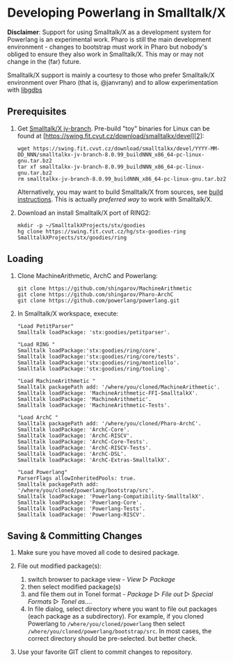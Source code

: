 # Developing Powerlang in Smalltalk/X

**Disclaimer**: Support for using Smalltalk/X as a development system for Powerlang
is an experimental work. Pharo is still the main development environment - changes
to bootstrap must work in Pharo but nobody's obliged to ensure they also work in Smalltalk/X.
This may or may not change in the (far) future.

Smalltalk/X support is mainly a courtesy to those who prefer Smalltalk/X environment over
Pharo (that is, @janvrany) and to allow experimentation with [libgdbs][4]

## Prerequisites

1.  Get [Smalltalk/X jv-branch][1]. Pre-build "toy" binaries for Linux
    can be found at [https://swing.fit.cvut.cz/download/smalltalkx/devel][2]:

        wget https://swing.fit.cvut.cz/download/smalltalkx/devel/YYYY-MM-DD_NNN/smalltalkx-jv-branch-8.0.99_buildNNN_x86_64-pc-linux-gnu.tar.bz2
        tar xf smalltalkx-jv-branch-8.0.99_buildNNN_x86_64-pc-linux-gnu.tar.bz2
        rm smalltalkx-jv-branch-8.0.99_buildNNN_x86_64-pc-linux-gnu.tar.bz2

    Alternatively, you may want to build Smalltalk/X from sources, see
    [build instructions][3]. This is actually *preferred way* to work with
    Smalltalk/X.

2.  Download an install Smalltalk/X port of RING2:

        mkdir -p ~/SmalltalkXProjects/stx/goodies
        hg clone https://swing.fit.cvut.cz/hg/stx-goodies-ring SmalltalkXProjects/stx/goodies/ring

## Loading

1.  Clone MachineArithmetic, ArchC and Powerlang:

        git clone https://github.com/shingarov/MachineArithmetic
        git clone https://github.com/shingarov/Pharo-ArchC
        git clone https://github.com/powerlang/powerlang.git

2.  In Smalltalk/X workspace, execute:

        "Load PetitParser"
        Smalltalk loadPackage: 'stx:goodies/petitparser'.

        "Load RING "
        Smalltalk loadPackage:'stx:goodies/ring/core'.
        Smalltalk loadPackage:'stx:goodies/ring/core/tests'.
        Smalltalk loadPackage:'stx:goodies/ring/monticello'.
        Smalltalk loadPackage:'stx:goodies/ring/tooling'.

        "Load MachineArithmetic "
        Smalltalk packagePath add: '/where/you/cloned/MachineArithmetic'.
        Smalltalk loadPackage: 'MachineArithmetic-FFI-SmalltalkX'.
        Smalltalk loadPackage: 'MachineArithmetic'.
        Smalltalk loadPackage: 'MachineArithmetic-Tests'.

        "Load ArchC "
        Smalltalk packagePath add: '/where/you/cloned/Pharo-ArchC'.
        Smalltalk loadPackage: 'ArchC-Core'.
        Smalltalk loadPackage: 'ArchC-RISCV'.
        Smalltalk loadPackage: 'ArchC-Core-Tests'.
        Smalltalk loadPackage: 'ArchC-RISCV-Tests'.
        Smalltalk loadPackage: 'ArchC-DSL'.
        Smalltalk loadPackage: 'ArchC-Extras-SmalltalkX'.

        "Load Powerlang"
        ParserFlags allowInheritedPools: true.
        Smalltalk packagePath add: '/where/you/cloned/powerlang/bootstrap/src'.
        Smalltalk loadPackage: 'Powerlang-Compatibility-SmalltalkX'.
        Smalltalk loadPackage: 'Powerlang-Core'.
        Smalltalk loadPackage: 'Powerlang-Tests'.
        Smalltalk loadPackage: 'Powerlang-RISCV'.

## Saving & Committing Changes

1.  Make sure you have moved all code to desired package.

2.  File out modified package(s):

       1. switch browser to package view - *View* ▷ *Package*
       2. then select modified package(s)
       3. and file them out in Tonel format - *Package* ▷ *File out* ▷ *Special Formats* ▷ *Tonel as...*.
       4. In file dialog, select directory where you want to file out packages (each package as a subdirectory). For example, if you cloned Powerlang to `/where/you/cloned/powerlang` then select `/where/you/cloned/powerlang/bootstrap/src`. In most cases, the correct directory should be pre-selected. but better check.

3.  Use your favorite GIT client to commit changes to repository.

[1]: https://swing.fit.cvut.cz/projects/stx-jv
[2]: https://swing.fit.cvut.cz/download/smalltalkx/devel
[3]: https://swing.fit.cvut.cz/projects/stx-jv/wiki/Documentation/BuildingStXWithRakefiles
[4]: https://swing.fit.cvut.cz/hg/jv-libgdbs/file/tip/README.md

